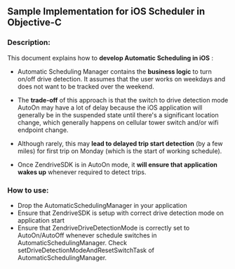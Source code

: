 ## **Sample Implementation for iOS Scheduler in Objective-C**

### **Description:**

This document explains how to **develop Automatic Scheduling in iOS** :

- Automatic Scheduling Manager contains the **business logic** to turn on/off drive detection. It assumes that the user works on weekdays and does not want to be tracked over the weekend.
- The **trade-off** of this approach is that the switch to drive detection mode AutoOn may have a lot of delay because the iOS application will generally be in the suspended state until there&#39;s a significant location change, which generally happens on cellular tower switch and/or wifi endpoint change.

- Although rarely, this may **lead to delayed trip start detection** (by a few miles) for first trip on Monday (which is the start of working schedule).
- Once ZendriveSDK is in AutoOn mode, it **will ensure that application wakes up** whenever required to detect trips.

### **How to use:**

- Drop the AutomaticSchedulingManager in your application
- Ensure that ZendriveSDK is setup with correct drive detection mode on application start
- Ensure that ZendriveDriveDetectionMode is correctly set to AutoOn/AutoOff whenever schedule switches in AutomaticSchedulingManager. Check setDriveDetectionModeAndResetSwitchTask of AutomaticSchedulingManager.
